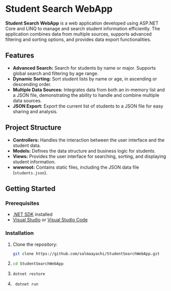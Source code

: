 # Student Search WebApp

**Student Search WebApp** is a web application developed using ASP.NET Core and LINQ to manage and search student information efficiently. The application combines data from multiple sources, supports advanced filtering and sorting options, and provides data export functionalities.

## Features

- **Advanced Search:** Search for students by name or major. Supports global search and filtering by age range.
- **Dynamic Sorting:** Sort student lists by name or age, in ascending or descending order.
- **Multiple Data Sources:** Integrates data from both an in-memory list and a JSON file, demonstrating the ability to handle and combine multiple data sources.
- **JSON Export:** Export the current list of students to a JSON file for easy sharing and analysis.

## Project Structure

- **Controllers:** Handles the interaction between the user interface and the student data.
- **Models:** Defines the data structure and business logic for students.
- **Views:** Provides the user interface for searching, sorting, and displaying student information.
- **wwwroot:** Contains static files, including the JSON data file (`students.json`).

## Getting Started

### Prerequisites

- [.NET SDK](https://dotnet.microsoft.com/download) installed
- [Visual Studio](https://visualstudio.microsoft.com/) or [Visual Studio Code](https://code.visualstudio.com/)

### Installation

1. Clone the repository:
   ```bash
   git clone https://github.com/salmaayachi/StudentSearchWebApp.git
2.  ```bash
    cd StudentSearchWebApp
3. ```bash
   dotnet restore
5. ```bash
    dotnet run
